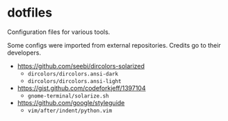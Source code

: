 dotfiles
================================================================================

Configuration files for various tools.

Some configs were imported from external repositories. Credits go to their
developers.

* https://github.com/seebi/dircolors-solarized
  * `dircolors/dircolors.ansi-dark`
  * `dircolors/dircolors.ansi-light`
* https://gist.github.com/codeforkjeff/1397104
  * `gnome-terminal/solarize.sh`
* https://github.com/google/styleguide
  * `vim/after/indent/python.vim`
